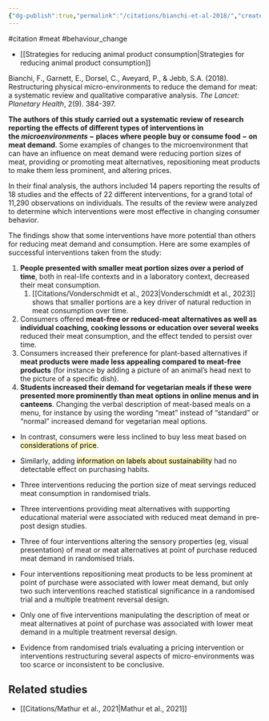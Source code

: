```yaml
---
{"dg-publish":true,"permalink":"/citations/bianchi-et-al-2018/","created":"2024-04-21T15:08:49.000+01:00","updated":"2025-09-28T23:39:15.455+01:00"}
---
```


#citation #meat #behaviour_change 

- [[Strategies for reducing animal product consumption\|Strategies for reducing animal product consumption]]

Bianchi, F., Garnett, E., Dorsel, C., Aveyard, P., & Jebb, S.A. (2018). Restructuring physical micro-environments to reduce the demand for meat: a systematic review and qualitative comparative analysis. _The Lancet: Planetary Health_, 2(9). 384-397.

**The authors of this study carried out a systematic review of research reporting the effects of different types of interventions in the _microenvironments_ − places where people buy or consume food − on meat demand**. Some examples of changes to the microenvironment that can have an influence on meat demand were reducing portion sizes of meat, providing or promoting meat alternatives, repositioning meat products to make them less prominent, and altering prices.

In their final analysis, the authors included 14 papers reporting the results of 18 studies and the effects of 22 different interventions, for a grand total of 11,290 observations on individuals. The results of the review were analyzed to determine which interventions were most effective in changing consumer behavior.

The findings show that some interventions have more potential than others for reducing meat demand and consumption. Here are some examples of successful interventions taken from the study:

1. **People presented with smaller meat portion sizes over a period of time**, both in real-life contexts and in a laboratory context, decreased their meat consumption.
	1. [[Citations/Vonderschmidt et al., 2023\|Vonderschmidt et al., 2023]] shows that smaller portions are a key driver of natural reduction in meat consumption over time. 
2. Consumers offered **meat-free or reduced-meat alternatives as well as individual coaching, cooking lessons or education over several weeks** reduced their meat consumption, and the effect tended to persist over time.
3. Consumers increased their preference for plant-based alternatives if **meat products were made less appealing compared to meat-free products** (for instance by adding a picture of an animal’s head next to the picture of a specific dish).
4. **Students increased their demand for vegetarian meals if these were presented more prominently than meat options in online menus and in canteens**. Changing the verbal description of meat-based meals on a menu, for instance by using the wording “meat” instead of “standard” or “normal” increased demand for vegetarian meal options.

- In contrast, consumers were less inclined to buy less meat based on <mark style="background: #FFF3A3A6;">considerations of price</mark>. 
- Similarly, adding <mark style="background: #FFF3A3A6;">information on labels about sustainability</mark> had no detectable effect on purchasing habits.

- Three interventions reducing the portion size of meat servings reduced meat consumption in randomised trials. 
- Three interventions providing meat alternatives with supporting educational material were associated with reduced meat demand in pre-post design studies. 
- Three of four interventions altering the sensory properties (eg, visual presentation) of meat or meat alternatives at point of purchase reduced meat demand in randomised trials. 
- Four interventions repositioning meat products to be less prominent at point of purchase were associated with lower meat demand, but only two such interventions reached statistical significance in a randomised trial and a multiple treatment reversal design. 
- Only one of five interventions manipulating the description of meat or meat alternatives at point of purchase was associated with lower meat demand in a multiple treatment reversal design. 
- Evidence from randomised trials evaluating a pricing intervention or interventions restructuring several aspects of micro-environments was too scarce or inconsistent to be conclusive.

## Related studies
- [[Citations/Mathur et al., 2021\|Mathur et al., 2021]]

